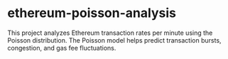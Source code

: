 # ethereum-poisson-analysis
This project analyzes Ethereum transaction rates per minute using the Poisson distribution. The Poisson model helps predict transaction bursts, congestion, and gas fee fluctuations.
